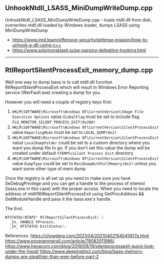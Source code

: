 ## UnhookNtdll_LSASS_MiniDumpWriteDump.cpp
UnhookNtdll_LSASS_MiniDumpWriteDump.cpp - loads ntdll.dll from disk, overwrites ntdll.dll loaded by Windows loader, dumps LSASS using MiniDumpWriteDump
  * https://www.ired.team/offensive-security/defense-evasion/how-to-unhook-a-dll-using-c++
  * https://www.solomonsklash.io/pe-parsing-defeating-hooking.html

***

## RtlReportSilentProcessExit_memory_dump.cpp
 
Well one way to dump lsass is to call ntdll.dll function RtlReportSilentProcessExit which will result in Windows Error Reporting service (WerFault.exe) creating a dump for you.

However you will need a couple of registry keys first:
1. `HKLM\SOFTWARE\Microsoft\Windows NT\CurrentVersion\Image File Execution Options` value `GlobalFlag` must be set to include flag `FLG_MONITOR_SILENT_PROCESS_EXIT(0x200)`
2. `HKLM\SOFTWARE\Microsoft\Windows NT\CurrentVersion\SilentProcessExit` value `ReportingMode` must be set to `LOCAL_DUMP(0x2)`
3. `HKLM\SOFTWARE\Microsoft\Windows NT\CurrentVersion\SilentProcessExit` value `LocalDumpFolder` could be set to a custom directory where you want you dump file to go.
If you don't set this value the dump will be created under default `%TEMP%\Silent Process Exit` directory
4. `HKLM\SOFTWARE\Microsoft\Windows NT\CurrentVersion\SilentProcessExit` value `DumpType` could be set to `MiniDumpWithFullMemory(0x2)` unless you want some other type of mem dump

Once the registry is all set up you need to make sure you have SeDebugPrivilege and you can get a handle to the process of interest (lsass.exe in this case) with the proper access.
When you need to locate the address of ntdll!RtlReportSilentProcessExit using GetProcAddress && GetModuleHandle and pass it the lsass.exe's handle.

The End. 

```c++
NTSTATUS(NTAPI* RtlReportSilentProcessExit) (
  _In_ HANDLE hProcess,
  _In_ NTSTATUS ExitStatus);
```


References:
https://chowdera.com/2021/04/20210402154045817a.html
https://www.programmerall.com/article/78082011986/
https://www.hexacorn.com/blog/2019/09/19/silentprocessexit-quick-look-under-the-hood/
https://www.deepinstinct.com/blog/lsass-memory-dumps-are-stealthier-than-ever-before-part-2
